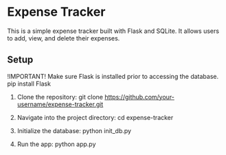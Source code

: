 # Expense Tracker

This is a simple expense tracker built with Flask and SQLite. It allows users to add, view, and delete their expenses.

## Setup

!IMPORTANT! Make sure Flask is installed prior to accessing the database.
pip install Flask

1. Clone the repository:
git clone https://github.com/your-username/expense-tracker.git

2. Navigate into the project directory:
cd expense-tracker

3. Initialize the database:
python init_db.py

4. Run the app:
python app.py

